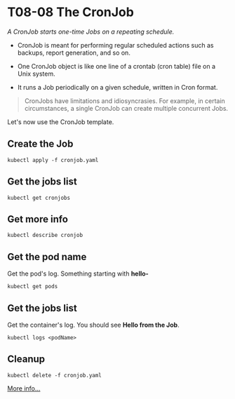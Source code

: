 # T08-08 The CronJob

*A CronJob starts one-time Jobs on a repeating schedule.*

- CronJob is meant for performing regular scheduled actions such as backups, report generation, and so on. 

- One CronJob object is like one line of a crontab (cron table) file on a Unix system. 

- It runs a Job periodically on a given schedule, written in Cron format.

> CronJobs have limitations and idiosyncrasies. For example, in certain circumstances, a single CronJob can create multiple concurrent Jobs.

Let's now use the CronJob template.

## Create the Job

    kubectl apply -f cronjob.yaml

## Get the jobs list

    kubectl get cronjobs

## Get more info

    kubectl describe cronjob

## Get the pod name

Get the pod's log.  Something starting with **hello-**

    kubectl get pods

## Get the jobs list

Get the container's log.  You should see **Hello from the Job**.

    kubectl logs <podName>

## Cleanup

    kubectl delete -f cronjob.yaml

[More info...](https://kubernetes.io/docs/concepts/workloads/controllers/cron-jobs/)